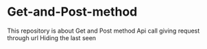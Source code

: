 # Get-and-Post-method
This repository is about Get and Post method 
Api call giving request through url 
Hiding the last seen 
